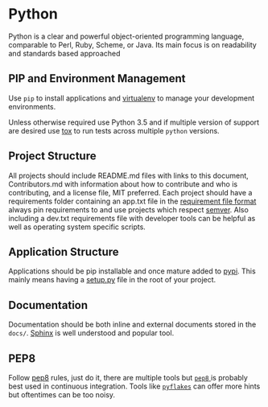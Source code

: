 Python
======
Python is a clear and powerful object-oriented programming language, comparable to Perl, Ruby, Scheme, or Java.  Its main focus is on readability and standards based approached

PIP and Environment Management
---
Use ``pip`` to install applications and [virtualenv](./Python-Virtualenv.md) to manage your development environments.

Unless otherwise required use Python 3.5 and if multiple version of support are desired use [tox](https://tox.readthedocs.org/en/latest/) to run tests across multiple ``python`` versions.

Project Structure
-----------------
All projects should include README.md files with links to this document, Contributors.md with information about how to contribute and who is contributing, and a license file, MIT preferred.  Each project should have a requirements folder containing an app.txt file in the [requirement file format](https://pip.readthedocs.org/en/1.1/requirements.html) always pin requirements to and use projects which respect [semver](http://semver.org/).  Also including a dev.txt requirements file with developer tools can be helpful as well as operating system specific scripts.

Application Structure
---------------------
Applications should be pip installable and once mature added to [pypi](https://pypi.python.org/pypi).  This mainly means having a [setup.py](https://docs.python.org/3.5/distutils/setupscript.html) file in the root of your project.

Documentation
-------------
Documentation should be both inline and external documents stored in the ``docs/``.  [Sphinx](http://www.sphinx-doc.org/en/stable/) is well understood and popular tool.

PEP8
----
Follow [pep8](https://www.python.org/dev/peps/pep-0008/) rules, just do it, there are multiple tools but [``pep8`` ](https://github.com/PyCQA/pep8) is probably best used in continuous integration.  Tools like [``pyflakes``](https://pypi.python.org/pypi/pyflakes) can offer more hints but oftentimes can be too noisy.
